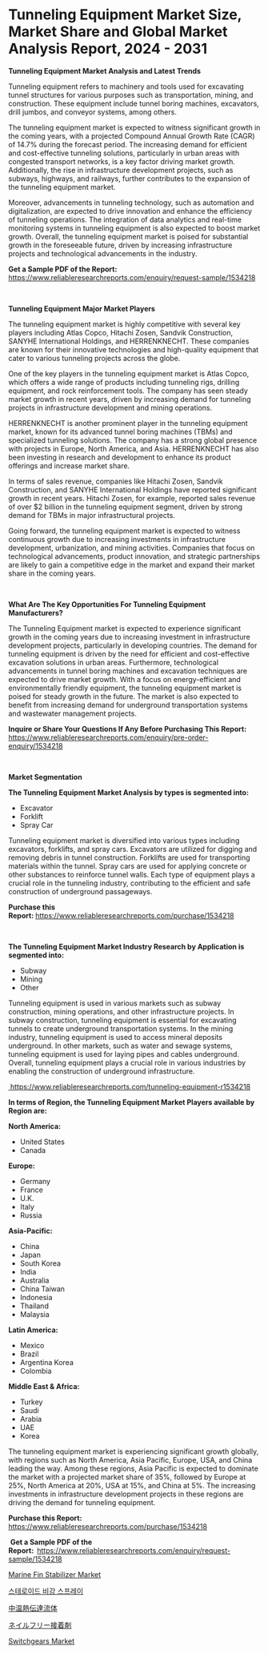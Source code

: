 <p><h1>Tunneling Equipment Market Size, Market Share and Global Market Analysis Report, 2024 - 2031</h1></p><p><strong>Tunneling Equipment Market Analysis and Latest Trends</strong></p>
<p><p>Tunneling equipment refers to machinery and tools used for excavating tunnel structures for various purposes such as transportation, mining, and construction. These equipment include tunnel boring machines, excavators, drill jumbos, and conveyor systems, among others.</p><p>The tunneling equipment market is expected to witness significant growth in the coming years, with a projected Compound Annual Growth Rate (CAGR) of 14.7% during the forecast period. The increasing demand for efficient and cost-effective tunneling solutions, particularly in urban areas with congested transport networks, is a key factor driving market growth. Additionally, the rise in infrastructure development projects, such as subways, highways, and railways, further contributes to the expansion of the tunneling equipment market.</p><p>Moreover, advancements in tunneling technology, such as automation and digitalization, are expected to drive innovation and enhance the efficiency of tunneling operations. The integration of data analytics and real-time monitoring systems in tunneling equipment is also expected to boost market growth. Overall, the tunneling equipment market is poised for substantial growth in the foreseeable future, driven by increasing infrastructure projects and technological advancements in the industry.</p></p>
<p><strong>Get a Sample PDF of the Report:&nbsp;</strong> <a href="https://www.reliableresearchreports.com/enquiry/request-sample/1534218">https://www.reliableresearchreports.com/enquiry/request-sample/1534218</a></p>
<p>&nbsp;</p>
<p><strong>Tunneling Equipment Major Market Players</strong></p>
<p><p>The tunneling equipment market is highly competitive with several key players including Atlas Copco, Hitachi Zosen, Sandvik Construction, SANYHE International Holdings, and HERRENKNECHT. These companies are known for their innovative technologies and high-quality equipment that cater to various tunneling projects across the globe.</p><p>One of the key players in the tunneling equipment market is Atlas Copco, which offers a wide range of products including tunneling rigs, drilling equipment, and rock reinforcement tools. The company has seen steady market growth in recent years, driven by increasing demand for tunneling projects in infrastructure development and mining operations.</p><p>HERRENKNECHT is another prominent player in the tunneling equipment market, known for its advanced tunnel boring machines (TBMs) and specialized tunneling solutions. The company has a strong global presence with projects in Europe, North America, and Asia. HERRENKNECHT has also been investing in research and development to enhance its product offerings and increase market share.</p><p>In terms of sales revenue, companies like Hitachi Zosen, Sandvik Construction, and SANYHE International Holdings have reported significant growth in recent years. Hitachi Zosen, for example, reported sales revenue of over $2 billion in the tunneling equipment segment, driven by strong demand for TBMs in major infrastructural projects.</p><p>Going forward, the tunneling equipment market is expected to witness continuous growth due to increasing investments in infrastructure development, urbanization, and mining activities. Companies that focus on technological advancements, product innovation, and strategic partnerships are likely to gain a competitive edge in the market and expand their market share in the coming years.</p></p>
<p>&nbsp;</p>
<p><strong>What Are The Key Opportunities For Tunneling Equipment Manufacturers?</strong></p>
<p><p>The Tunneling Equipment market is expected to experience significant growth in the coming years due to increasing investment in infrastructure development projects, particularly in developing countries. The demand for tunneling equipment is driven by the need for efficient and cost-effective excavation solutions in urban areas. Furthermore, technological advancements in tunnel boring machines and excavation techniques are expected to drive market growth. With a focus on energy-efficient and environmentally friendly equipment, the tunneling equipment market is poised for steady growth in the future. The market is also expected to benefit from increasing demand for underground transportation systems and wastewater management projects.</p></p>
<p><strong>Inquire or Share Your Questions If Any Before Purchasing This Report:</strong> <a href="https://www.reliableresearchreports.com/enquiry/pre-order-enquiry/1534218">https://www.reliableresearchreports.com/enquiry/pre-order-enquiry/1534218</a></p>
<p>&nbsp;</p>
<p><strong>Market Segmentation</strong></p>
<p><strong>The Tunneling Equipment Market Analysis by types is segmented into:</strong></p>
<p><ul><li>Excavator</li><li>Forklift</li><li>Spray Car</li></ul></p>
<p><p>Tunneling equipment market is diversified into various types including excavators, forklifts, and spray cars. Excavators are utilized for digging and removing debris in tunnel construction. Forklifts are used for transporting materials within the tunnel. Spray cars are used for applying concrete or other substances to reinforce tunnel walls. Each type of equipment plays a crucial role in the tunneling industry, contributing to the efficient and safe construction of underground passageways.</p></p>
<p><strong>Purchase this Report:&nbsp;</strong><a href="https://www.reliableresearchreports.com/purchase/1534218">https://www.reliableresearchreports.com/purchase/1534218</a></p>
<p>&nbsp;</p>
<p><strong>The Tunneling Equipment Market Industry Research by Application is segmented into:</strong></p>
<p><ul><li>Subway</li><li>Mining</li><li>Other</li></ul></p>
<p><p>Tunneling equipment is used in various markets such as subway construction, mining operations, and other infrastructure projects. In subway construction, tunneling equipment is essential for excavating tunnels to create underground transportation systems. In the mining industry, tunneling equipment is used to access mineral deposits underground. In other markets, such as water and sewage systems, tunneling equipment is used for laying pipes and cables underground. Overall, tunneling equipment plays a crucial role in various industries by enabling the construction of underground infrastructure.</p></p>
<p><a href="https://www.reliableresearchreports.com/tunneling-equipment-r1534218">&nbsp;https://www.reliableresearchreports.com/tunneling-equipment-r1534218</a></p>
<p><strong>In terms of Region, the Tunneling Equipment Market Players available by Region are:</strong></p>
<p>
    <p> <strong> North America: </strong>
        <ul>
            <li>United States</li>
            <li>Canada</li>
        </ul>
        </p> 
    <p> <strong> Europe: </strong>
        <ul>
            <li>Germany</li>
            <li>France</li>
            <li>U.K.</li>
            <li>Italy</li>
            <li>Russia</li>
        </ul>
        </p> 
    <p> <strong> Asia-Pacific: </strong>
        <ul>
            <li>China</li>
            <li>Japan</li>
            <li>South Korea</li>
            <li>India</li>
            <li>Australia</li>
            <li>China Taiwan</li>
            <li>Indonesia</li>
            <li>Thailand</li>
            <li>Malaysia</li>
        </ul>
        </p> 
    <p> <strong> Latin America: </strong>
        <ul>
            <li>Mexico</li>
            <li>Brazil</li>
            <li>Argentina Korea</li>
            <li>Colombia</li>
        </ul>
        </p> 
    <p> <strong> Middle East & Africa: </strong>
        <ul>
            <li>Turkey</li>
            <li>Saudi</li>
            <li>Arabia</li>
            <li>UAE</li>
            <li>Korea</li>
        </ul>
    </p>
    </p>
<p><p>The tunneling equipment market is experiencing significant growth globally, with regions such as North America, Asia Pacific, Europe, USA, and China leading the way. Among these regions, Asia Pacific is expected to dominate the market with a projected market share of 35%, followed by Europe at 25%, North America at 20%, USA at 15%, and China at 5%. The increasing investments in infrastructure development projects in these regions are driving the demand for tunneling equipment.</p></p>
<p><strong>Purchase this Report: </strong><a href="https://www.reliableresearchreports.com/purchase/1534218">https://www.reliableresearchreports.com/purchase/1534218</a></p>
<p>&nbsp;<strong>Get a Sample PDF of the Report:&nbsp;&nbsp;</strong><a href="https://www.reliableresearchreports.com/enquiry/request-sample/1534218">https://www.reliableresearchreports.com/enquiry/request-sample/1534218</a></p>
<p><strong></strong></p>
<p><p><a href="https://issuu.com/reportprime-2/docs/marine-fin-stabilizer-market-size-2030.pptx">Marine Fin Stabilizer Market</a></p><p><a href="https://github.com/Penelolack456456/Market-Research-Report-List-1/blob/main/643641626290.md">스테로이드 비강 스프레이</a></p><p><a href="https://github.com/cbigkbh02719/Market-Research-Report-List-1/blob/main/802025328708.md">中温熱伝達流体</a></p><p><a href="https://github.com/ReganWisoky2023/Market-Research-Report-List-1/blob/main/850328928709.md">ネイルフリー接着剤</a></p><p><a href="https://github.com/beatblasta/Market-Research-Report-List-2/blob/main/switchgears-market.md">Switchgears Market</a></p></p>